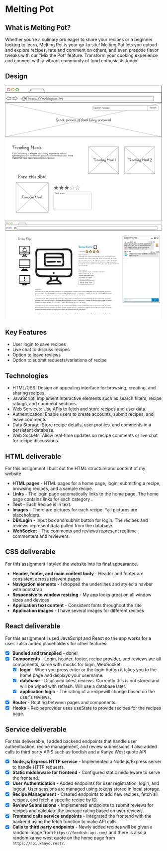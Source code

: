# Melting Pot

## What is Melting Pot?
Whether you're a culinary pro eager to share your recipes or a beginner looking to learn, Melting Pot is your go-to site! Melting Pot lets you upload and explore recipes, rate and comment on others, and even propose flavor tweaks with our "Mix the Pot" feature. Transform your cooking experience and connect with a vibrant community of food enthusiasts today!

## Design
![homepage](Web/Pictures/homepage.png)
![recipepage](Web/Pictures/recipepage.png)


## Key Features
 - User login to save recipes
 - Live chat to discuss recipes
 - Option to leave reviews
 - Option to submit requests/variations of recipe

## Technologies
 - HTML/CSS: Design an appealing interface for browsing, creating, and sharing recipes.
 - JavaScript: Implement interactive elements such as search filters, recipe ratings, and comment sections.
 - Web Services: Use APIs to fetch and store recipes and user data.
 - Authentication: Enable users to create accounts, submit recipes, and leave comments.
 - Data Storage: Store recipe details, user profiles, and comments in a persistent database.
 - Web Sockets: Allow real-time updates on recipe comments or live chat for recipe discussions.

 ## HTML deliverable

For this assignment I built out the HTML structure and content of my website

- **HTML pages** - HTML pages for a home page, login, submitting a recipe, browsing recipes, and a sample recipe.
- **Links** - The login page automatically links to the home page. The home page contains links for each category .
- **Text** - Each Recipe is in text.
- **Images** - There are pictures for each recipe. *all pictures are placeholders.
- **DB/Login** - Input box and submit button for login. The recipes and reviews represent data pulled from the database.
- **WebSocket** - The comments and reviews represent realtime commenters and reviewers.

## CSS deliverable

For this assignment I styled the website into its final appearance.

- **Header, footer, and main content body** - Header and footer are consistent across relavent pages
- **Navigation elements** - I dropped the underlines and styled a navbar with bootstrap
- **Responsive to window resizing** - My app looks great on all window sizes and devices
- **Application text content** - Consistent fonts throughout the site
- **Application images** - I have several images for different recipes

## React deliverable

For this assignment I used JavaScript and React so the app works for a user. I also added placeholders for other features.

- [x] **Bundled and transpiled** - done!
- [x] **Components** - Login, header, footer, recipe provider, and reviews are all components, some with mocks for login, WebSocket.
  - [x] **login** - When you press enter or the login button it takes you to the home page and displays your username.
  - [x] **database** - Displayed latest reviews. Currently this is not stored and will be wiped with refresh. Will use a database later.
  - [x] **application logic** - The rating of a recipewill change based on the user's reviews.
- [x] **Router** - Routing between pages and components.
- [x] **Hooks** - Recipeprovider uses useState to provide recipes for the recipes page.

## Service deliverable

For this deliverable, I added backend endpoints that handle user authentication, recipe management, and review submissions. I also added calls to third party APIS such as foodish and a Kanye West quote API

- [x] **Node.js/Express HTTP service** - Implemented a Node.js/Express server to handle HTTP requests.
- [x] **Static middleware for frontend** - Configured static middleware to serve the frontend.
- [x] **User Authentication** - Added endpoints for user registration, login, and logout. User sessions are managed using tokens stored in local storage.
- [x] **Recipe Management** - Created endpoints to add new recipes, fetch all recipes, and fetch a specific recipe by ID.
- [x] **Review Submissions** - Implemented endpoints to submit reviews for recipes and calculate the average rating based on user reviews.
- [x] **Frontend calls service endpoints** - Integrated the frontend with the backend using the fetch function to make API calls.
- [x] **Calls to third party endpoints** - Newly added recipes will be given a random image from `https://foodish-api.com/` and there is also a random kanye west quote on the home page from `https://api.kanye.rest/`.